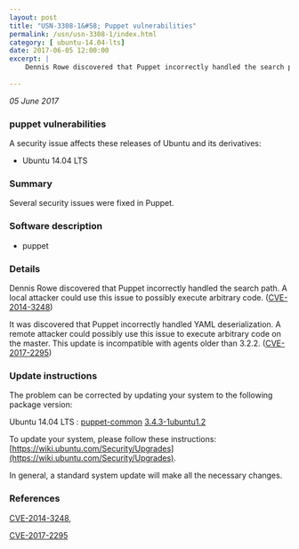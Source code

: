 ```yaml
---
layout: post
title: "USN-3308-1&#58; Puppet vulnerabilities"
permalink: /usn/usn-3308-1/index.html
category: [ ubuntu-14.04-lts]
date: 2017-06-05 12:00:00
excerpt: |
    Dennis Rowe discovered that Puppet incorrectly handled the search path. A local attacker could use this issue to possibly execute arbitrary code. ([CVE-2014-3248](http://people.ubuntu.com/~ubuntu-security/cve/CVE-2014-3248))
    
--- 
```

 
 

*05 June 2017*

### puppet vulnerabilities

A security issue affects these releases of Ubuntu and its derivatives:

* Ubuntu 14.04 LTS

### Summary

Several security issues were fixed in Puppet. 

### Software description

* puppet 

### Details

Dennis Rowe discovered that Puppet incorrectly handled the search path. A local attacker could use this issue to possibly execute arbitrary code. ([CVE-2014-3248](http://people.ubuntu.com/~ubuntu-security/cve/CVE-2014-3248))

It was discovered that Puppet incorrectly handled YAML deserialization. A remote attacker could possibly use this issue to execute arbitrary code on the master. This update is incompatible with agents older than 3.2.2. ([CVE-2017-2295](http://people.ubuntu.com/~ubuntu-security/cve/CVE-2017-2295)) 

### Update instructions

The problem can be corrected by updating your system to the following package version:

Ubuntu 14.04 LTS
 : [puppet-common](https://launchpad.net/ubuntu/+source/puppet) <span> [3.4.3-1ubuntu1.2](https://launchpad.net/ubuntu/+source/puppet/3.4.3-1ubuntu1.2) </span> 

To update your system, please follow these instructions: [https://wiki.ubuntu.com/Security/Upgrades](https://wiki.ubuntu.com/Security/Upgrades).

In general, a standard system update will make all the necessary changes. 

### References

 
 [CVE-2014-3248](http://people.ubuntu.com/~ubuntu-security/cve/CVE-2014-3248), 

 [CVE-2017-2295](http://people.ubuntu.com/~ubuntu-security/cve/CVE-2017-2295)
 

